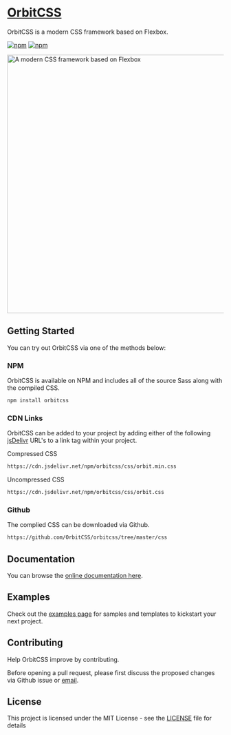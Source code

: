 # [OrbitCSS](https://orbitcss.com)
OrbitCSS is a modern CSS framework based on Flexbox.

[![npm](https://img.shields.io/npm/v/orbitcss.svg?color=%236e45e2)](https://www.npmjs.com/package/orbitcss)
[![npm](https://img.shields.io/npm/l/orbitcss.svg)](https://www.npmjs.com/package/orbitcss)

<a href="https://orbitcss.com"><img src="https://orbitcss.com/img/orbitcss_transparent.png" alt="A modern CSS framework based on Flexbox" style="max-width:100%;" width="600"></a>

## Getting Started
You can try out OrbitCSS via one of the methods below:

### NPM
OrbitCSS is available on NPM and includes all of the source Sass along with the compiled CSS.
```sh
npm install orbitcss
```

### CDN Links
OrbitCSS can be added to your project by adding either of the following [jsDelivr](https://cdn.jsdelivr.net/) URL's to a link tag within your project.

Compressed CSS
```sh
https://cdn.jsdelivr.net/npm/orbitcss/css/orbit.min.css
```

Uncompressed CSS
```sh
https://cdn.jsdelivr.net/npm/orbitcss/css/orbit.css
```

### Github
The complied CSS can be downloaded via Github.
```sh
https://github.com/OrbitCSS/orbitcss/tree/master/css
```

## Documentation
You can browse the [online documentation here](https://orbitcss.com/documentation).

## Examples
Check out the [examples page](https://orbitcss.com/examples) for samples and templates to kickstart your next project.

## Contributing
Help OrbitCSS improve by contributing.

Before opening a pull request, please first discuss the proposed changes via Github issue or <a href="mailto:hello@orbitcss.com">email</a>.

## License
This project is licensed under the MIT License - see the [LICENSE](https://github.com/OrbitCSS/orbitcss/blob/master/LICENSE) file for details
